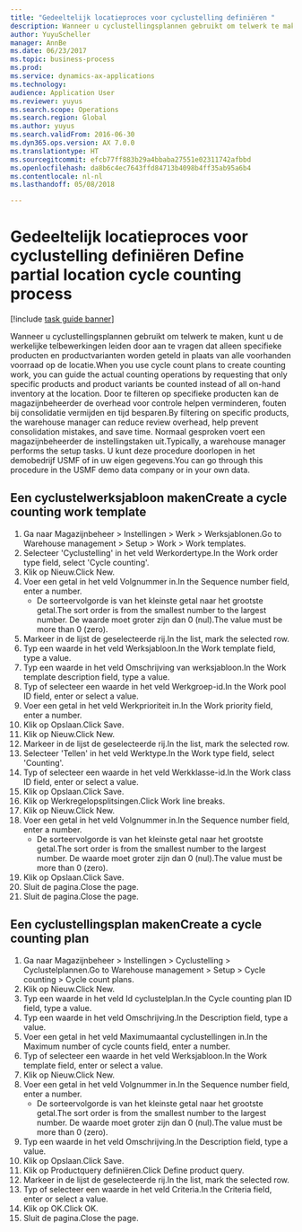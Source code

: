 ```yaml
--- 
title: "Gedeeltelijk locatieproces voor cyclustelling definiëren "
description: Wanneer u cyclustellingsplannen gebruikt om telwerk te maken, kunt u de werkelijke telbewerkingen leiden door aan te vragen dat alleen specifieke producten en productvarianten worden geteld in plaats van alle voorhanden voorraad op de locatie.
author: YuyuScheller
manager: AnnBe
ms.date: 06/23/2017
ms.topic: business-process
ms.prod: 
ms.service: dynamics-ax-applications
ms.technology: 
audience: Application User
ms.reviewer: yuyus
ms.search.scope: Operations
ms.search.region: Global
ms.author: yuyus
ms.search.validFrom: 2016-06-30
ms.dyn365.ops.version: AX 7.0.0
ms.translationtype: HT
ms.sourcegitcommit: efcb77ff883b29a4bbaba27551e02311742afbbd
ms.openlocfilehash: da8b6c4ec7643ffd84713b4098b4ff35ab95a6b4
ms.contentlocale: nl-nl
ms.lasthandoff: 05/08/2018

---
```

# <a name="define-partial-location-cycle-counting-process"></a><span data-ttu-id="1c7ae-103">Gedeeltelijk locatieproces voor cyclustelling definiëren </span><span class="sxs-lookup"><span data-stu-id="1c7ae-103">Define partial location cycle counting process</span></span> 

[!include [task guide banner](../../includes/task-guide-banner.md)]

<span data-ttu-id="1c7ae-104">Wanneer u cyclustellingsplannen gebruikt om telwerk te maken, kunt u de werkelijke telbewerkingen leiden door aan te vragen dat alleen specifieke producten en productvarianten worden geteld in plaats van alle voorhanden voorraad op de locatie.</span><span class="sxs-lookup"><span data-stu-id="1c7ae-104">When you use cycle count plans to create counting work, you can guide the actual counting operations by requesting that only specific products and product variants be counted instead of all on-hand inventory at the location.</span></span> <span data-ttu-id="1c7ae-105">Door te filteren op specifieke producten kan de magazijnbeheerder de overhead voor controle helpen verminderen, fouten bij consolidatie vermijden en tijd besparen.</span><span class="sxs-lookup"><span data-stu-id="1c7ae-105">By filtering on specific products, the warehouse manager can reduce review overhead, help prevent consolidation mistakes, and save time.</span></span> <span data-ttu-id="1c7ae-106">Normaal gesproken voert een magazijnbeheerder de instellingstaken uit.</span><span class="sxs-lookup"><span data-stu-id="1c7ae-106">Typically, a warehouse manager performs the setup tasks.</span></span> <span data-ttu-id="1c7ae-107">U kunt deze procedure doorlopen in het demobedrijf USMF of in uw eigen gegevens.</span><span class="sxs-lookup"><span data-stu-id="1c7ae-107">You can go through this procedure in the USMF demo data company or in your own data.</span></span>


## <a name="create-a-cycle-counting-work-template"></a><span data-ttu-id="1c7ae-108">Een cyclustelwerksjabloon maken</span><span class="sxs-lookup"><span data-stu-id="1c7ae-108">Create a cycle counting work template</span></span>
1. <span data-ttu-id="1c7ae-109">Ga naar Magazijnbeheer > Instellingen > Werk > Werksjablonen.</span><span class="sxs-lookup"><span data-stu-id="1c7ae-109">Go to Warehouse management > Setup > Work > Work templates.</span></span>
2. <span data-ttu-id="1c7ae-110">Selecteer 'Cyclustelling' in het veld Werkordertype.</span><span class="sxs-lookup"><span data-stu-id="1c7ae-110">In the Work order type field, select 'Cycle counting'.</span></span>
3. <span data-ttu-id="1c7ae-111">Klik op Nieuw.</span><span class="sxs-lookup"><span data-stu-id="1c7ae-111">Click New.</span></span>
4. <span data-ttu-id="1c7ae-112">Voer een getal in het veld Volgnummer in.</span><span class="sxs-lookup"><span data-stu-id="1c7ae-112">In the Sequence number field, enter a number.</span></span>
    * <span data-ttu-id="1c7ae-113">De sorteervolgorde is van het kleinste getal naar het grootste getal.</span><span class="sxs-lookup"><span data-stu-id="1c7ae-113">The sort order is from the smallest number to the largest number.</span></span> <span data-ttu-id="1c7ae-114">De waarde moet groter zijn dan 0 (nul).</span><span class="sxs-lookup"><span data-stu-id="1c7ae-114">The value must be more than 0 (zero).</span></span>  
5. <span data-ttu-id="1c7ae-115">Markeer in de lijst de geselecteerde rij.</span><span class="sxs-lookup"><span data-stu-id="1c7ae-115">In the list, mark the selected row.</span></span>
6. <span data-ttu-id="1c7ae-116">Typ een waarde in het veld Werksjabloon.</span><span class="sxs-lookup"><span data-stu-id="1c7ae-116">In the Work template field, type a value.</span></span>
7. <span data-ttu-id="1c7ae-117">Typ een waarde in het veld Omschrijving van werksjabloon.</span><span class="sxs-lookup"><span data-stu-id="1c7ae-117">In the Work template description field, type a value.</span></span>
8. <span data-ttu-id="1c7ae-118">Typ of selecteer een waarde in het veld Werkgroep-id.</span><span class="sxs-lookup"><span data-stu-id="1c7ae-118">In the Work pool ID field, enter or select a value.</span></span>
9. <span data-ttu-id="1c7ae-119">Voer een getal in het veld Werkprioriteit in.</span><span class="sxs-lookup"><span data-stu-id="1c7ae-119">In the Work priority field, enter a number.</span></span>
10. <span data-ttu-id="1c7ae-120">Klik op Opslaan.</span><span class="sxs-lookup"><span data-stu-id="1c7ae-120">Click Save.</span></span>
11. <span data-ttu-id="1c7ae-121">Klik op Nieuw.</span><span class="sxs-lookup"><span data-stu-id="1c7ae-121">Click New.</span></span>
12. <span data-ttu-id="1c7ae-122">Markeer in de lijst de geselecteerde rij.</span><span class="sxs-lookup"><span data-stu-id="1c7ae-122">In the list, mark the selected row.</span></span>
13. <span data-ttu-id="1c7ae-123">Selecteer 'Tellen' in het veld Werktype.</span><span class="sxs-lookup"><span data-stu-id="1c7ae-123">In the Work type field, select 'Counting'.</span></span>
14. <span data-ttu-id="1c7ae-124">Typ of selecteer een waarde in het veld Werkklasse-id.</span><span class="sxs-lookup"><span data-stu-id="1c7ae-124">In the Work class ID field, enter or select a value.</span></span>
15. <span data-ttu-id="1c7ae-125">Klik op Opslaan.</span><span class="sxs-lookup"><span data-stu-id="1c7ae-125">Click Save.</span></span>
16. <span data-ttu-id="1c7ae-126">Klik op Werkregelopsplitsingen.</span><span class="sxs-lookup"><span data-stu-id="1c7ae-126">Click Work line breaks.</span></span>
17. <span data-ttu-id="1c7ae-127">Klik op Nieuw.</span><span class="sxs-lookup"><span data-stu-id="1c7ae-127">Click New.</span></span>
18. <span data-ttu-id="1c7ae-128">Voer een getal in het veld Volgnummer in.</span><span class="sxs-lookup"><span data-stu-id="1c7ae-128">In the Sequence number field, enter a number.</span></span>
    * <span data-ttu-id="1c7ae-129">De sorteervolgorde is van het kleinste getal naar het grootste getal.</span><span class="sxs-lookup"><span data-stu-id="1c7ae-129">The sort order is from the smallest number to the largest number.</span></span> <span data-ttu-id="1c7ae-130">De waarde moet groter zijn dan 0 (nul).</span><span class="sxs-lookup"><span data-stu-id="1c7ae-130">The value must be more than 0 (zero).</span></span>  
19. <span data-ttu-id="1c7ae-131">Klik op Opslaan.</span><span class="sxs-lookup"><span data-stu-id="1c7ae-131">Click Save.</span></span>
20. <span data-ttu-id="1c7ae-132">Sluit de pagina.</span><span class="sxs-lookup"><span data-stu-id="1c7ae-132">Close the page.</span></span>
21. <span data-ttu-id="1c7ae-133">Sluit de pagina.</span><span class="sxs-lookup"><span data-stu-id="1c7ae-133">Close the page.</span></span>

## <a name="create-a-cycle-counting-plan"></a><span data-ttu-id="1c7ae-134">Een cyclustellingsplan maken</span><span class="sxs-lookup"><span data-stu-id="1c7ae-134">Create a cycle counting plan</span></span>
1. <span data-ttu-id="1c7ae-135">Ga naar Magazijnbeheer > Instellingen > Cyclustelling > Cyclustelplannen.</span><span class="sxs-lookup"><span data-stu-id="1c7ae-135">Go to Warehouse management > Setup > Cycle counting > Cycle count plans.</span></span>
2. <span data-ttu-id="1c7ae-136">Klik op Nieuw.</span><span class="sxs-lookup"><span data-stu-id="1c7ae-136">Click New.</span></span>
3. <span data-ttu-id="1c7ae-137">Typ een waarde in het veld Id cyclustelplan.</span><span class="sxs-lookup"><span data-stu-id="1c7ae-137">In the Cycle counting plan ID field, type a value.</span></span>
4. <span data-ttu-id="1c7ae-138">Typ een waarde in het veld Omschrijving.</span><span class="sxs-lookup"><span data-stu-id="1c7ae-138">In the Description field, type a value.</span></span>
5. <span data-ttu-id="1c7ae-139">Voer een getal in het veld Maximumaantal cyclustellingen in.</span><span class="sxs-lookup"><span data-stu-id="1c7ae-139">In the Maximum number of cycle counts field, enter a number.</span></span>
6. <span data-ttu-id="1c7ae-140">Typ of selecteer een waarde in het veld Werksjabloon.</span><span class="sxs-lookup"><span data-stu-id="1c7ae-140">In the Work template field, enter or select a value.</span></span>
7. <span data-ttu-id="1c7ae-141">Klik op Nieuw.</span><span class="sxs-lookup"><span data-stu-id="1c7ae-141">Click New.</span></span>
8. <span data-ttu-id="1c7ae-142">Voer een getal in het veld Volgnummer in.</span><span class="sxs-lookup"><span data-stu-id="1c7ae-142">In the Sequence number field, enter a number.</span></span>
    * <span data-ttu-id="1c7ae-143">De sorteervolgorde is van het kleinste getal naar het grootste getal.</span><span class="sxs-lookup"><span data-stu-id="1c7ae-143">The sort order is from the smallest number to the largest number.</span></span> <span data-ttu-id="1c7ae-144">De waarde moet groter zijn dan 0 (nul).</span><span class="sxs-lookup"><span data-stu-id="1c7ae-144">The value must be more than 0 (zero).</span></span>  
9. <span data-ttu-id="1c7ae-145">Typ een waarde in het veld Omschrijving.</span><span class="sxs-lookup"><span data-stu-id="1c7ae-145">In the Description field, type a value.</span></span>
10. <span data-ttu-id="1c7ae-146">Klik op Opslaan.</span><span class="sxs-lookup"><span data-stu-id="1c7ae-146">Click Save.</span></span>
11. <span data-ttu-id="1c7ae-147">Klik op Productquery definiëren.</span><span class="sxs-lookup"><span data-stu-id="1c7ae-147">Click Define product query.</span></span>
12. <span data-ttu-id="1c7ae-148">Markeer in de lijst de geselecteerde rij.</span><span class="sxs-lookup"><span data-stu-id="1c7ae-148">In the list, mark the selected row.</span></span>
13. <span data-ttu-id="1c7ae-149">Typ of selecteer een waarde in het veld Criteria.</span><span class="sxs-lookup"><span data-stu-id="1c7ae-149">In the Criteria field, enter or select a value.</span></span>
14. <span data-ttu-id="1c7ae-150">Klik op OK.</span><span class="sxs-lookup"><span data-stu-id="1c7ae-150">Click OK.</span></span>
15. <span data-ttu-id="1c7ae-151">Sluit de pagina.</span><span class="sxs-lookup"><span data-stu-id="1c7ae-151">Close the page.</span></span>


